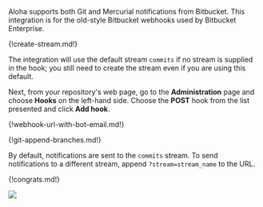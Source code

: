 Aloha supports both Git and Mercurial notifications from
Bitbucket. This integration is for the old-style Bitbucket
webhooks used by Bitbucket Enterprise.

{!create-stream.md!}

The integration will use the default stream `commits` if no
stream is supplied in the hook; you still need to create the
stream even if you are using this default.

Next, from your repository's web page, go to the **Administration**
page and choose **Hooks** on the left-hand side. Choose the **POST**
hook from the list presented and click **Add hook**.

{!webhook-url-with-bot-email.md!}

{!git-append-branches.md!}

By default, notifications are sent to the `commits` stream. To
send notifications to a different stream, append
`?stream=stream_name` to the URL.

{!congrats.md!}

![](/static/images/integrations/bitbucket/002.png)
